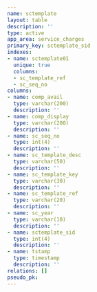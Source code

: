 ```yaml
---
name: sctemplate
layout: table
description: ''
type: active
app_area: service_charges
primary_key: sctemplate_sid
indexes:
- name: sctemplate01
  unique: true
  columns:
  - sc_template_ref
  - sc_seq_no
columns:
- name: comp_avail
  type: varchar(200)
  description: ''
- name: comp_display
  type: varchar(200)
  description: ''
- name: sc_seq_no
  type: int(4)
  description: ''
- name: sc_template_desc
  type: varchar(50)
  description: ''
- name: sc_template_key
  type: varchar(30)
  description: ''
- name: sc_template_ref
  type: varchar(20)
  description: ''
- name: sc_year
  type: varchar(10)
  description: ''
- name: sctemplate_sid
  type: int(4)
  description: ''
- name: tstamp
  type: timestamp
  description: ''
relations: []
pseudo_pk: 
---
```


